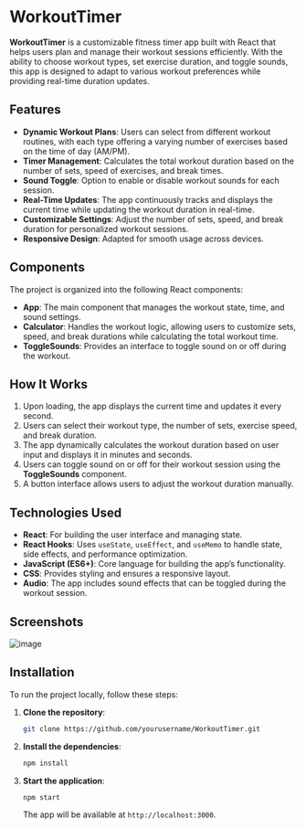 # WorkoutTimer

**WorkoutTimer** is a customizable fitness timer app built with React that helps users plan and manage their workout sessions efficiently. With the ability to choose workout types, set exercise duration, and toggle sounds, this app is designed to adapt to various workout preferences while providing real-time duration updates.

## Features

- **Dynamic Workout Plans**: Users can select from different workout routines, with each type offering a varying number of exercises based on the time of day (AM/PM).
- **Timer Management**: Calculates the total workout duration based on the number of sets, speed of exercises, and break times.
- **Sound Toggle**: Option to enable or disable workout sounds for each session.
- **Real-Time Updates**: The app continuously tracks and displays the current time while updating the workout duration in real-time.
- **Customizable Settings**: Adjust the number of sets, speed, and break duration for personalized workout sessions.
- **Responsive Design**: Adapted for smooth usage across devices.

## Components

The project is organized into the following React components:

- **App**: The main component that manages the workout state, time, and sound settings.
- **Calculator**: Handles the workout logic, allowing users to customize sets, speed, and break durations while calculating the total workout time.
- **ToggleSounds**: Provides an interface to toggle sound on or off during the workout.
  
## How It Works

1. Upon loading, the app displays the current time and updates it every second.
2. Users can select their workout type, the number of sets, exercise speed, and break duration.
3. The app dynamically calculates the workout duration based on user input and displays it in minutes and seconds.
4. Users can toggle sound on or off for their workout session using the **ToggleSounds** component.
5. A button interface allows users to adjust the workout duration manually.

## Technologies Used

- **React**: For building the user interface and managing state.
- **React Hooks**: Uses `useState`, `useEffect`, and `useMemo` to handle state, side effects, and performance optimization.
- **JavaScript (ES6+)**: Core language for building the app’s functionality.
- **CSS**: Provides styling and ensures a responsive layout.
- **Audio**: The app includes sound effects that can be toggled during the workout session.

## Screenshots

![image](https://github.com/user-attachments/assets/22be5159-42f5-4296-b569-fd427a7e7747)

## Installation

To run the project locally, follow these steps:

1. **Clone the repository**:
   ```bash
   git clone https://github.com/yourusername/WorkoutTimer.git
   ```
2. **Install the dependencies**:
   ```bash
   npm install
   ```
3. **Start the application**:
   ```bash
   npm start
   ```

   The app will be available at `http://localhost:3000`.
